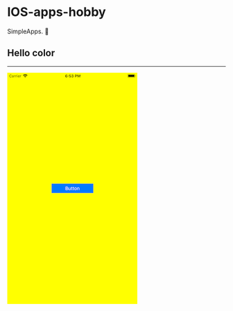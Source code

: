 # IOS-apps-hobby
SimpleApps. 🥶

## Hello color
---
![screenshot](https://raw.githubusercontent.com/chuiizeet/IOS-apps-hobby/master/screenshots/hello_color.png)
